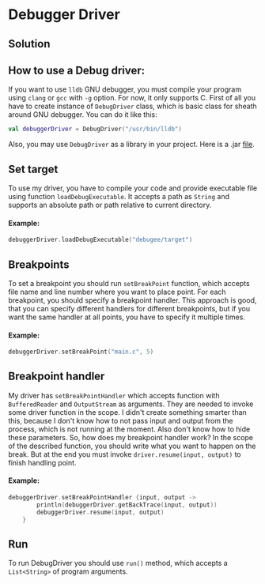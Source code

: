 # Debugger Driver
## Solution

## How to use a Debug driver:
If you want to use `lldb` GNU debugger, you must compile your program using `clang` or `gcc` with `-g` option. 
For now, it only supports C. First of all you have to create instance of `DebugDriver` class, which is basic 
class for sheath around GNU debugger. You can do it like this: 
```kotlin
val debuggerDriver = DebugDriver("/usr/bin/lldb")
```
Also, you may use `DebugDriver` as a library in your project. Here is a .jar [file](/build/libs/GNU_Debugger_Driver-1.0-SNAPSHOT.jar).

## Set target
To use my driver, you have to compile your code and provide executable file using function `loadDebugExecutable`.
It accepts a path as `String` and supports an absolute path or path relative to current directory.
#### Example:
```kotlin
debuggerDriver.loadDebugExecutable("debugee/target")
```
## Breakpoints
To set a breakpoint you should run `setBreakPoint` function, which accepts file name and line number where
you want to place point.
For each breakpoint, you should specify a breakpoint handler.
This approach is good, that you can specify different
handlers for different breakpoints, but if you want the same handler at all points, you have to specify it multiple 
times.
#### Example:
```kotlin
debuggerDriver.setBreakPoint("main.c", 5)
```
## Breakpoint handler
My driver has `setBreakPointHandler` which accepts function with `BufferedReader` and `OutputStream` as arguments.
They are needed to invoke some driver function in the scope. 
I didn't create something smarter than this, because I don't know how to not pass input and output from the process,
which is not running at the moment. Also don't know how to hide these parameters.
So, how does my breakpoint handler work? In the scope of the described function, you should write what you want to happen on
the break. But at the end you must invoke `driver.resume(input, output)` to finish handling point.

#### Example:
```kotlin
debuggerDriver.setBreakPointHandler {input, output ->
        println(debuggerDriver.getBackTrace(input, output))
        debuggerDriver.resume(input, output)
    }
```
## Run
To run DebugDriver you should use `run()` method, which accepts a `List<String>` of program arguments.

